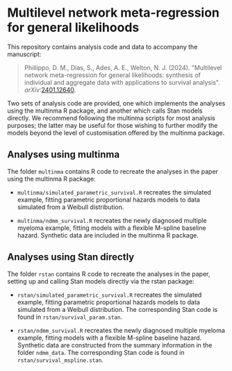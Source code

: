 # Multilevel network meta-regression for general likelihoods

This repository contains analysis code and data to accompany the manuscript:

> Phillippo, D. M., Dias, S., Ades, A. E., Welton, N. J. (2024). "Multilevel
> network meta-regression for general likelihoods: synthesis of individual and 
> aggregate data with applications to survival analysis".
> *arXiv*:[2401.12640](https://arxiv.org/abs/2401.12640).


Two sets of analysis code are provided, one which implements the analyses using
the multinma R package, and another which calls Stan models directly. We 
recommend following the multinma scripts for most analysis purposes; the 
latter may be useful for those wishing to further modify the models beyond the
level of customisation offered by the multinma package.


## Analyses using multinma

The folder `multinma` contains R code to recreate the analyses in the
paper using the multinma R package:

 * `multinma/simulated_parametric_survival.R` recreates the simulated example,
   fitting parametric proportional hazards models to data simulated from a 
   Weibull distribution.

 * `multinma/ndmm_survival.R` recreates the newly diagnosed multiple myeloma 
   example, fitting models with a flexible M-spline baseline hazard. Synthetic 
   data are included in the multinma R package.


## Analyses using Stan directly

The folder `rstan` contains R code to recreate the analyses in the
paper, setting up and calling Stan models directly via the rstan package:

 * `rstan/simulated_parametric_survival.R` recreates the simulated example,
   fitting parametric proportional hazards models to data simulated from a 
   Weibull distribution. The corresponding Stan code is found in
   `rstan/survival_param.stan`.

 * `rstan/ndmm_survival.R` recreates the newly diagnosed multiple myeloma 
   example, fitting models with a flexible M-spline baseline hazard. Synthetic
   data are constructed from the summary information in the folder `ndmm_data`.
   The corresponding Stan code is found in `rstan/survival_mspline.stan`.
